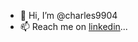 - 👋 Hi, I’m @charles9904
- 📫 Reach me on [linkedin](https://www.linkedin.com/in/charlot-tabade/)...

<!---
charles9904/charles9904 is a ✨ special ✨ repository because its `README.md` (this file) appears on your GitHub profile.
You can click the Preview link to take a look at your changes.
--->
